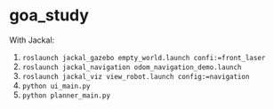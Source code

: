 # goa_study

With Jackal:
1. ```roslaunch jackal_gazebo empty_world.launch confi:=front_laser```
2. ```roslaunch jackal_navigation odom_navigation_demo.launch```
3. ```roslaunch jackal_viz view_robot.launch config:=navigation```
4. ```python ui_main.py```
5. ```python planner_main.py```
